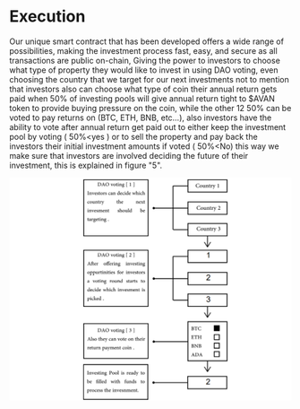 # Execution

Our unique smart contract that has been developed offers a wide range of possibilities, making the investment process fast, easy, and secure as all transactions are public on-chain, Giving the power to investors to choose what type of property they would like to invest in using DAO voting, even choosing the country that we target for our next investments not to mention that investors also can choose what type of coin their annual return gets paid when 50% of investing pools will give annual return tight to $AVAN token to provide buying pressure on the coin, while the other 12 50% can be voted to pay returns on (BTC, ETH, BNB, etc…), also investors have the ability to vote after annual return get paid out to either keep the investment pool by voting ( 50%\<yes ) or to sell the property and pay back the investors their initial investment amounts if voted ( 50%\<No) this way we make sure that investors are involved deciding the future of their investment, this is explained in figure "5".

![Figure "5"](<../.gitbook/assets/Screenshot (65).png>)

